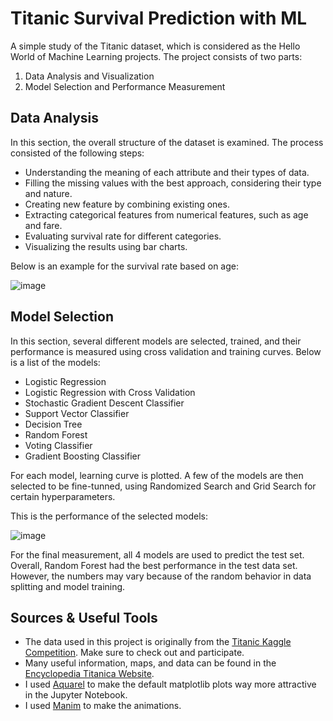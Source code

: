 


# Titanic Survival Prediction with ML
A simple study of the Titanic dataset, which is considered as the Hello World of Machine Learning projects.
The project consists of two parts:

 1. Data Analysis and Visualization
 2. Model Selection and Performance Measurement

## Data Analysis
In this section, the overall structure of the dataset is examined. The process consisted of the following steps:

 - Understanding the meaning of each attribute and their types of data.
 - Filling the missing values with the best approach, considering their type and nature.
 - Creating new feature by combining existing ones.
 - Extracting categorical features from numerical features, such as age and fare.
 - Evaluating survival rate for different categories.
 - Visualizing the results using bar charts.

Below is an example for the survival rate based on age:

![image](https://github.com/user-attachments/assets/14bad31a-56a1-4f8a-ba36-2df3a4161d0c)

## Model Selection
In this section, several different models are selected, trained, and their performance is measured using cross validation and training curves.
Below is a list of the models:

 - Logistic Regression
 - Logistic Regression with Cross Validation
 - Stochastic Gradient Descent Classifier
 - Support Vector Classifier
 - Decision Tree
 - Random Forest
 - Voting Classifier
 - Gradient Boosting Classifier

For each model, learning curve is plotted. A few of the models are then selected to be fine-tunned, using Randomized Search and Grid Search for certain hyperparameters.

This is the performance of the selected models:

![image](https://github.com/user-attachments/assets/9339428b-4cd1-4f09-b51b-59739e0b162f)

For the final measurement, all 4 models are used to predict the test set. Overall, Random Forest had the best performance in the test data set. However, the numbers may vary because of the random behavior in data splitting and model training.
## Sources & Useful Tools

 - The data used in this project is originally from the [Titanic Kaggle Competition](https://www.kaggle.com/c/titanic/data). Make sure to check out and participate.
 - Many useful information, maps, and data can be found in the [Encyclopedia Titanica Website](https://www.encyclopedia-titanica.org/titanic-deckplans/d-deck.html).
 - I used [Aquarel](https://github.com/lgienapp/aquarel) to make the default matplotlib plots way more attractive in the Jupyter Notebook.
 - I used [Manim](https://www.manim.community/) to make the animations.
